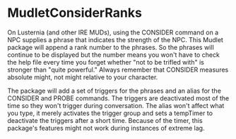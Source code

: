 # MudletConsiderRanks
On Lusternia (and other IRE MUDs), using the CONSIDER command on a NPC supplies a phrase that indicates the strength of the NPC. This Mudlet package will append a rank number to the phrases. So the phrases will continue to be displayed but the number means you won't have to check the help file every time you forget whether "not to be trifled with" is stronger than "quite powerful." Always remember that CONSIDER measures absolute might, not might relative to your character.

The package will add a set of triggers for the phrases and an alias for the CONSIDER and PROBE commands. The triggers are deactivated most of the time so they won't trigger during conversation. The alias won't affect what you type, it merely activates the trigger group and sets a tempTimer to deactivate the triggers after a short time. Because of the timer, this package's features might not work during instances of extreme lag.
